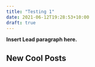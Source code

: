 ```yaml
---
title: "Testing 1"
date: 2021-06-12T19:28:53+10:00
draft: true
---
```


**Insert Lead paragraph here.**

## New Cool Posts


